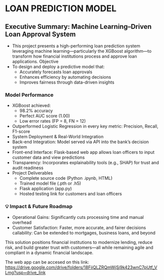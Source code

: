 # **LOAN PREDICTION MODEL**
## Executive Summary: Machine Learning–Driven Loan Approval System
- This project presents a high-performing loan prediction system leveraging machine learning—particularly the XGBoost algorithm—to
   transform how financial institutions process and approve loan applications.
Objective
- To design and deploy a predictive model that:
  - Accurately forecasts loan approvals
  - Enhances efficiency by automating decisions
  - Improves fairness through data-driven insights
### Model Performance
- XGBoost achieved:
   - 98.2% accuracy
   - Perfect AUC score (1.00)
   - Low error rates (FP = 8, FN = 12)
- Outperformed Logistic Regression in every key metric: Precision, Recall, F1-score
- System Deployment & Real-World Integration
- Back-end Integration: Model served via API into the bank’s decision system
- Front-end Interface: Flask-based web app allows loan officers to input customer data and view predictions
- Transparency: Incorporates explainability tools (e.g., SHAP) for trust and audit readiness
- Project Deliverables
   - Complete source code (Python .ipynb, HTML)
   - Trained model file (.pth or .h5)
   - Flask application (app.py)
   - Hosted testing link for customers and loan officers

### 💡 Impact & Future Roadmap
- Operational Gains: Significantly cuts processing time and manual overhead
- Customer Satisfaction: Faster, more accurate, and fairer decisions  callability: 
   Can be extended to mortgages, business loans, and beyond

This solution positions financial institutions to modernize lending, reduce risk, and build greater trust with customers—all while remaining agile 
and compliant in a dynamic financial landscape.

The web app can be accesed on this link: https://drive.google.com/drive/folders/18FiiQLZRQmWjSj9k423wnC7pUtf_VLmg?usp=drive_link
